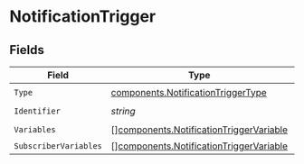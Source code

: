 # NotificationTrigger


## Fields

| Field                                                                                              | Type                                                                                               | Required                                                                                           | Description                                                                                        |
| -------------------------------------------------------------------------------------------------- | -------------------------------------------------------------------------------------------------- | -------------------------------------------------------------------------------------------------- | -------------------------------------------------------------------------------------------------- |
| `Type`                                                                                             | [components.NotificationTriggerType](../../models/components/notificationtriggertype.md)           | :heavy_check_mark:                                                                                 | N/A                                                                                                |
| `Identifier`                                                                                       | *string*                                                                                           | :heavy_check_mark:                                                                                 | N/A                                                                                                |
| `Variables`                                                                                        | [][components.NotificationTriggerVariable](../../models/components/notificationtriggervariable.md) | :heavy_check_mark:                                                                                 | N/A                                                                                                |
| `SubscriberVariables`                                                                              | [][components.NotificationTriggerVariable](../../models/components/notificationtriggervariable.md) | :heavy_minus_sign:                                                                                 | N/A                                                                                                |